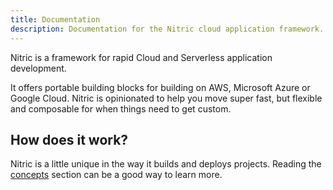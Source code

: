 ```yaml
---
title: Documentation
description: Documentation for the Nitric cloud application framework.
---
```


Nitric is a framework for rapid Cloud and Serverless application development.

It offers portable building blocks for building on AWS, Microsoft Azure or Google Cloud. Nitric is opinionated to help you move super fast, but flexible and composable for when things need to get custom.

## How does it work?

Nitric is a little unique in the way it builds and deploys projects. Reading the [concepts](./docs/concepts) section can be a good way to learn more.
